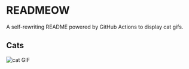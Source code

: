 # READMEOW

A self-rewriting README powered by GitHub Actions to display cat gifs.

## Cats

![cat GIF](https://media3.giphy.com/media/6byDVsPwzrz9K/200.gif?cid=9acd02da6h40mxaw9v3mzkwx1huo7hzi5vsjd33afu94qv4z&ep=v1_gifs_search&rid=200.gif&ct=g)
